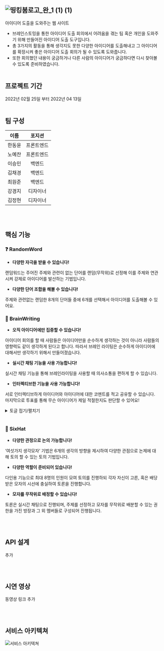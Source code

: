![띵킹붐로고_완_1 (1) (1)](https://user-images.githubusercontent.com/97424544/162109937-28746a8d-2845-497e-9d3e-2d32c6c8238a.png)
-------------------------
아이디어 도출을 도와주는 웹 사이트
- 브레인스토밍을 통한 아이디어 도출 회의에서 어려움을 겪는 팀 혹은 개인을 도와주기 위해 만들어진 아이디어 도출 도구입니다.
- 총 3가지의 활동을 통해 생각지도 못한 다양한 아이디어를 도출해내고 그 아이디어를 확장시켜 좋은 아이디어 도출 회의가 될 수 있도록 도와줍니다.
- 또한 회의했던 내용이 궁금하거나 다른 사람의 아이디어가 궁금하다면 다시 찾아볼 수 있도록 준비하였습니다.
<br><br>

프로젝트 기간
------
2022년 02월 25일 부터 2022년 04 13일
<br><br>

팀 구성
----
|이름|포지션|
|:---:|:---:|
|한동윤|프론트엔드|
|노예찬|프론트엔드|
|이승민|백엔드|
|김채경|백엔드|
|최원준|백엔드|
|강경지|디자이너|
|김정현|디자이너|


<br><br>
## 핵심 기능


### :question: RandomWord
- **다양한 자극을 받을 수 있습니다!**


랜덤워드는 주어진 주제와 관련이 없는 단어를 랜덤(무작위)로 선정해 이를 주제와 연관시켜 강제로 아이디어를 발산하는 기법입니다.


- **다양한 단어 조합을 해볼 수 있습니다!**


주제와 관련없는 랜덤한 8개의 단어들 중에 6개를 선택해서 아이디어를 도출해볼 수 있어요.
<br>
### 🧠 BrainWriting
- **오직 아이디어에만 집중할 수 있습니다!**


아이디어 회의를 할 때 사람들은 아이디어만을 순수하게 생각하는 것이 아니라 사람들의 영향력도 같이 생각하게 된다고 합니다. 따라서 브레인 라이팅은 순수하게 아이디어에 대해서만 생각하기 위해서 만들어졌습니다.


- **실시간 채팅 기능을 사용 가능합니다!**


실시간 채팅 기능을 통해 브레인라이팅을 사용할 때 의사소통을 편하게 할 수 있습니다.


- **인터렉티브한 기능을 사용 가능합니다!**


서로 인터렉티브하게 아이디어와 아이디어에 대한 코멘트를 적고 공유할 수 있습니다. 마지막으로 투표를 통해 무슨 아이디어가 제일 적절한지도 판단할 수 있어요!

<details>
<summary>토글 접기/펼치기</summary>
<div markdown="1">

안녕

</div>
</details>

<br>

### 🎩 SixHat
- **다양한 관정으로 논의 가능합니다!**


‘여섯가지 생각모자’ 기법은 6개의 생각의 방향을 제시하여 다양한 관점으로 논제에 대해 토의 할 수 있는 토의 기법입니다.


- **다양한 역할이 준비되어 있습니다!**


다인용 기능으로 최대 8명의 인원이 모여 토의를 진행하되 각자 자신이 고른, 혹은 배당받은 모자의 시선에 충실하여 토론을 진행합니다.


- **모자를 무작위로 배정할 수 있습니다!**


토론은 실시간 채팅으로 진행되며, 주제를 선정하고 모자를 무작위로 배분할 수 있는 권한을 가진 방장과 그 외 멤버들로 구성되어 진행됩니다.  

<br><br>
## API 설계
추가  

<br><br>
## 시연 영상
동영상 링크 추가  

<br><br>
## 서비스 아키텍쳐
![서비스 아키텍쳐](https://user-images.githubusercontent.com/97424544/162121668-3c45183f-4146-444c-8962-ccfc9f8fa666.png)


